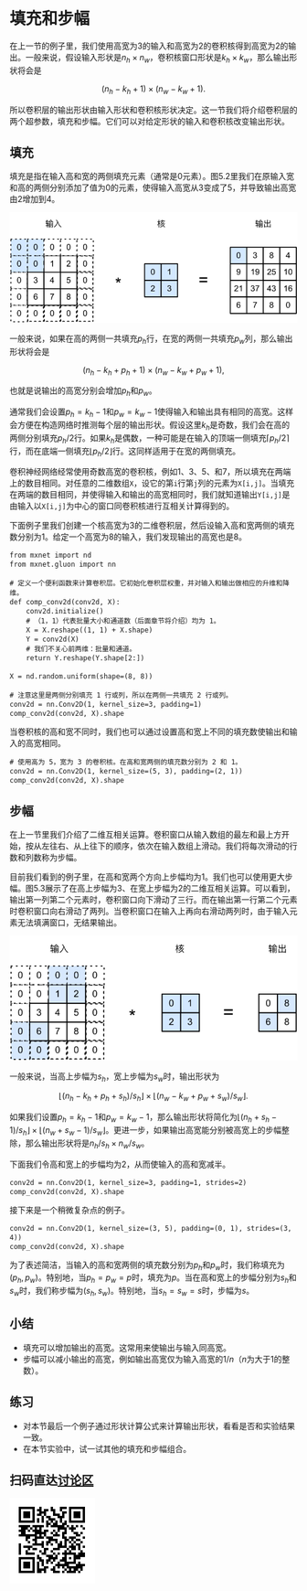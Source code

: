 # 填充和步幅

在上一节的例子里，我们使用高宽为3的输入和高宽为2的卷积核得到高宽为2的输出。一般来说，假设输入形状是$n_h\times n_w$，卷积核窗口形状是$k_h\times k_w$，那么输出形状将会是

$$(n_h-k_h+1) \times (n_w-k_w+1).$$

所以卷积层的输出形状由输入形状和卷积核形状决定。这一节我们将介绍卷积层的两个超参数，填充和步幅。它们可以对给定形状的输入和卷积核改变输出形状。

## 填充

填充是指在输入高和宽的两侧填充元素（通常是0元素）。图5.2里我们在原输入宽和高的两侧分别添加了值为0的元素，使得输入高宽从3变成了5，并导致输出高宽由2增加到4。

![在输入的高和宽两侧分别填充了0元素的二维互相关计算。阴影部分为第一个输出元素及其计算所使用的输入和核数组元素：$0\times0+0\times1+0\times2+0\times3=0$。](../img/conv_pad.svg)

一般来说，如果在高的两侧一共填充$p_h$行，在宽的两侧一共填充$p_w$列，那么输出形状将会是

$$(n_h-k_h+p_h+1)\times(n_w-k_w+p_w+1),$$

也就是说输出的高宽分别会增加$p_h$和$p_w$。

通常我们会设置$p_h=k_h-1$和$p_w=k_w-1$使得输入和输出具有相同的高宽。这样会方便在构造网络时推测每个层的输出形状。假设这里$k_h$是奇数，我们会在高的两侧分别填充$p_h/2$行。如果$k_h$是偶数，一种可能是在输入的顶端一侧填充$\lceil p_h/2\rceil$行，而在底端一侧填充$\lfloor p_h/2\rfloor$行。这同样适用于在宽的两侧填充。

卷积神经网络经常使用奇数高宽的卷积核，例如1、3、5、和7，所以填充在两端上的数目相同。对任意的二维数组`X`，设它的第`i`行第`j`列的元素为`X[i,j]`。当填充在两端的数目相同，并使得输入和输出的高宽相同时，我们就知道输出`Y[i,j]`是由输入以`X[i,j]`为中心的窗口同卷积核进行互相关计算得到的。

下面例子里我们创建一个核高宽为3的二维卷积层，然后设输入高和宽两侧的填充数分别为1。给定一个高宽为8的输入，我们发现输出的高宽也是8。

```{.python .input  n=1}
from mxnet import nd
from mxnet.gluon import nn

# 定义一个便利函数来计算卷积层。它初始化卷积层权重，并对输入和输出做相应的升维和降维。
def comp_conv2d(conv2d, X):
    conv2d.initialize()
    # （1，1）代表批量大小和通道数（后面章节将介绍）均为 1。
    X = X.reshape((1, 1) + X.shape)
    Y = conv2d(X)
    # 我们不关心前两维：批量和通道。
    return Y.reshape(Y.shape[2:])

X = nd.random.uniform(shape=(8, 8))

# 注意这里是两侧分别填充 1 行或列，所以在两侧一共填充 2 行或列。
conv2d = nn.Conv2D(1, kernel_size=3, padding=1)
comp_conv2d(conv2d, X).shape
```

当卷积核的高和宽不同时，我们也可以通过设置高和宽上不同的填充数使输出和输入的高宽相同。

```{.python .input  n=2}
# 使用高为 5，宽为 3 的卷积核。在高和宽两侧的填充数分别为 2 和 1。
conv2d = nn.Conv2D(1, kernel_size=(5, 3), padding=(2, 1))
comp_conv2d(conv2d, X).shape
```

## 步幅

在上一节里我们介绍了二维互相关运算。卷积窗口从输入数组的最左和最上方开始，按从左往右、从上往下的顺序，依次在输入数组上滑动。我们将每次滑动的行数和列数称为步幅。

目前我们看到的例子里，在高和宽两个方向上步幅均为1。我们也可以使用更大步幅。图5.3展示了在高上步幅为3、在宽上步幅为2的二维互相关运算。可以看到，输出第一列第二个元素时，卷积窗口向下滑动了三行。而在输出第一行第二个元素时卷积窗口向右滑动了两列。当卷积窗口在输入上再向右滑动两列时，由于输入元素无法填满窗口，无结果输出。

![高和宽上步幅分别为3和2的二维互相关运算。阴影部分为输出元素及其计算所使用的输入和核数组元素：$0\times0+0\times1+1\times2+2\times3=8$、$0\times0+6\times1+0\times2+0\times3=6$。](../img/conv_stride.svg)

一般来说，当高上步幅为$s_h$，宽上步幅为$s_w$时，输出形状为

$$\lfloor(n_h-k_h+p_h+s_h)/s_h\rfloor \times \lfloor(n_w-k_w+p_w+s_w)/s_w\rfloor.$$

如果我们设置$p_h=k_h-1$和$p_w=k_w-1$，那么输出形状将简化为$\lfloor(n_h+s_h-1)/s_h\rfloor \times \lfloor(n_w+s_w-1)/s_w\rfloor$。更进一步，如果输出高宽能分别被高宽上的步幅整除，那么输出形状将是$n_h/s_h \times n_w/s_w$。

下面我们令高和宽上的步幅均为2，从而使输入的高和宽减半。

```{.python .input}
conv2d = nn.Conv2D(1, kernel_size=3, padding=1, strides=2)
comp_conv2d(conv2d, X).shape
```

接下来是一个稍微复杂点的例子。

```{.python .input  n=3}
conv2d = nn.Conv2D(1, kernel_size=(3, 5), padding=(0, 1), strides=(3, 4))
comp_conv2d(conv2d, X).shape
```

为了表述简洁，当输入的高和宽两侧的填充数分别为$p_h$和$p_w$时，我们称填充为$(p_h, p_w)$。特别地，当$p_h = p_w = p$时，填充为$p$。当在高和宽上的步幅分别为$s_h$和$s_w$时，我们称步幅为$(s_h, s_w)$。特别地，当$s_h = s_w = s$时，步幅为$s$。



## 小结

* 填充可以增加输出的高宽。这常用来使输出与输入同高宽。
* 步幅可以减小输出的高宽，例如输出高宽仅为输入高宽的$1/n$（$n$为大于1的整数）。

## 练习

* 对本节最后一个例子通过形状计算公式来计算输出形状，看看是否和实验结果一致。
* 在本节实验中，试一试其他的填充和步幅组合。

## 扫码直达[讨论区](https://discuss.gluon.ai/t/topic/6404)

![](../img/qr_padding-and-strides.svg)
